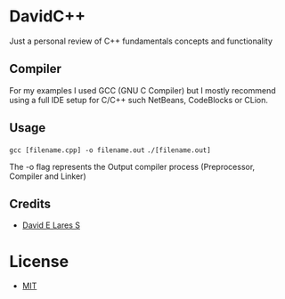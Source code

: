 # DavidC++

Just a personal review of C++ fundamentals concepts and functionality

## Compiler

  For my examples I used GCC (GNU C Compiler) but I mostly recommend using a full IDE setup for C/C++
  such NetBeans, CodeBlocks or CLion.

## Usage

   `gcc [filename.cpp] -o filename.out`
   `./[filename.out]`


   The -o flag represents the Output compiler process (Preprocessor, Compiler and Linker)

## Credits

  - [David E Lares S](https://twitter.com/@davidlares3)

# License

  - [MIT](https://opensource.org/licenses/MIT)
